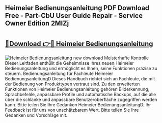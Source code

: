 ## Heimeier Bedienungsanleitung PDF Download Free - Part-CbU User Guide Repair - Service Owner Edition 2MIZj

# <h2><a href="http://df0kuk.blite.top/?on=Heimeier+Bedienungsanleitung">🔗Download 👉🔴 Heimeier Bedienungsanleitung</a></h2>

[![Heimeier Bedienungsanleitung new download](https://i.imgur.com/lujVjoI.png)](http://df0kuk.blite.top/?on=Heimeier+Bedienungsanleitung)
Meisterhafte Kontrolle Dieser Leitfaden enthüllt die Geheimnisse Ihres neuen Heimeier Bedienungsanleitung und ermöglicht es Ihnen, seine Funktionen präzise zu steuern. Bedienungsanleitung für Fachleute Heimeier BedienungsanleitungD Dieses Handbuch richtet sich an Fachleute, die mit der Bedienung von Produkttypen vertraut sind. Zu den erweiterten Funktionen von Heimeier Bedienungsanleitung gehören Bilderkennung, Sprachbefehle, anpassbare Profile und automatische Backups, auf die alle über die schlanke und anpassbare Benutzeroberfläche zugegriffen werden kann. Bitte teilen Sie Ihre Gedanken Heimeier BedienungsanleitungD. Ihr Feedback ist für uns von unschätzbarem Wert. Bitte teilen Sie Ihre Gedanken und Vorschläge mit.
